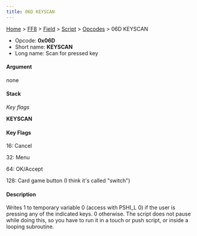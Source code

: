 ```yaml
---
title: 06D KEYSCAN
---
```


[Home](../../../../Main%20Page.md.md) > [FF8](../../../../FF8.md) > [Field](../../../Field.md) > [Script](../../Script.md) > [Opcodes](../Opcodes.md) > 06D KEYSCAN

-   Opcode: **0x06D**
-   Short name: **KEYSCAN**
-   Long name: Scan for pressed key

#### Argument

none

#### Stack

  
*Key flags*

**KEYSCAN**

#### Key Flags

  
16: Cancel

32: Menu

64: OK/Accept

128: Card game button (I think it's called "switch")

#### Description

Writes 1 to temporary variable 0 (access with PSHI\_L 0) if the user is
pressing any of the indicated keys. 0 otherwise. The script does not
pause while doing this, so you have to run it in a touch or push script,
or inside a looping subroutine.
